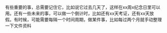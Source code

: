有些重要的事，总需要记住它，比如说它过去几天了，这样在xx周x纪念日里可以用。还有一些未来的事，可以做一个倒计时，比如还有xx天考证，还有xx天放假。有时候，可能需要每隔一个时间周期，做某件事，比如每过两个月就手动整理一下文件资料

